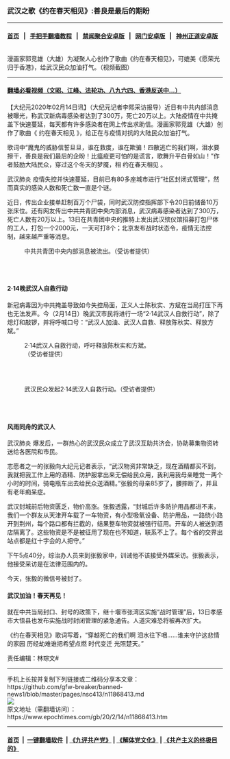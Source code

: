 ### 武汉之歌《约在春天相见》:善良是最后的期盼
------------------------

#### [首页](https://github.com/gfw-breaker/banned-news1/blob/master/README.md) &nbsp;&nbsp;|&nbsp;&nbsp; [手把手翻墙教程](https://github.com/gfw-breaker/guides/wiki) &nbsp;&nbsp;|&nbsp;&nbsp; [禁闻聚合安卓版](https://github.com/gfw-breaker/bn-android) &nbsp;&nbsp;|&nbsp;&nbsp; [网门安卓版](https://github.com/oGate2/oGate) &nbsp;&nbsp;|&nbsp;&nbsp; [神州正道安卓版](https://github.com/SzzdOgate/update) 



<div><img alt="" class="aligncenter wp-post-image" src="https://i.epochtimes.com/assets/uploads/2020/02/1581314046519-600x400.png"/>
<div class="red16 caption">
 <p>
  漫画家郭竞雄（大雄）为凝聚人心创作了歌曲《约在春天相见》，可媲美《愿荣光归于香港》，给武汉民众加油打气。（视频截图）
 </p>
</div>
</div><hr/>

#### [翻墙必看视频（文昭、江峰、法轮功、八九六四、香港反送中...）](https://github.com/gfw-breaker/banned-news1/blob/master/pages/link3.md)

<div><p>
 【大纪元2020年02月14日讯】（大纪元记者李熙采访报导）近日有中共内部消息被曝光，称武汉新病毒感染者达到了300万，死亡20万以上。大陆疫情在中共掩盖下快速蔓延，每天都有许多感染者在网上传出求助信。漫画家郭竞雄（大雄）创作了歌曲《
 <ok href="https://www.epochtimes.com/gb/tag/%E7%BA%A6%E5%9C%A8%E6%98%A5%E5%A4%A9%E7%9B%B8%E8%A7%81.html">
  约在春天相见
 </ok>
 》，给正在与疫情对抗的大陆民众加油打气。
</p>
<p>
 歌词中“魔鬼的威胁信誓旦旦，谁在救度，谁在欺骗！四散逃亡的我们啊，泪水要擦干，善良是我们最后的企盼！比瘟疫更可怕的是谎言，歌舞升平白骨如山！”作者鼓励大陆民众，穿过这个冬天的梦魇，相
 <ok href="https://www.epochtimes.com/gb/tag/%E7%BA%A6%E5%9C%A8%E6%98%A5%E5%A4%A9%E7%9B%B8%E8%A7%81.html">
  约在春天相见
 </ok>
 。
</p>
<p>
 <ok href="https://www.epochtimes.com/gb/tag/%E6%AD%A6%E6%B1%89%E8%82%BA%E7%82%8E.html">
  武汉肺炎
 </ok>
 疫情失控并快速蔓延，目前已有80多座城市进行“社区封闭式管理”，然而真实的感染人数和死亡数一直是个谜。
</p>
<p>
 近日，传出企业接单赶制百万个尸袋，同时武汉防控指挥部下令20日前储备10万张床位。还有网友传出中共共青团中央内部消息，武汉病毒感染者达到了300万，死亡人数有20万以上。13日在共青团中央的推特上发出武汉殡仪馆招募打包尸体的工人，打包一个2000元，一天可打8个；北京发布战时状态令，疫情无法控制，越来越严重等消息。
</p>
<figure class="wp-caption aligncenter" id="attachment_11868446" style="width: 300px">
 <ok href="http://i.epochtimes.com/assets/uploads/2020/02/1-20.jpg">
  <img alt="" class="wp-image-11868446 size-small" src="http://i.epochtimes.com/assets/uploads/2020/02/1-20-300x543.jpg"/>
 </ok>
 <br/><figcaption class="wp-caption-text">
  中共共青团中央内部消息被流出。（受访者提供）
 </figcaption><br/>
</figure><br/>
<h4>
 2·14晚武汉人自救行动
</h4>
<p>
 新冠病毒因为中共掩盖导致如今失控局面，正义人士陈秋实、方斌在当局打压下再也无法发声。今（2月14日）晚武汉市民将进行一场“2·14武汉人自救行动”，除了熄灯和敲锣，并将呼喊口号：“武汉人加油、武汉人自救、释放陈秋实、释放方斌。”
</p>
<figure class="wp-caption aligncenter" id="attachment_11868437" style="width: 300px">
 <ok href="http://i.epochtimes.com/assets/uploads/2020/02/S__1228826.jpg">
  <img alt="" class="wp-image-11868437 size-small" src="http://i.epochtimes.com/assets/uploads/2020/02/S__1228826-300x423.jpg"/>
 </ok>
 <br/><figcaption class="wp-caption-text">
  2·14武汉人自救行动，呼吁释放陈秋实和方斌。（受访者提供）
 </figcaption><br/>
</figure><br/>
<figure class="wp-caption aligncenter" id="attachment_11868438" style="width: 450px">
 <ok href="http://i.epochtimes.com/assets/uploads/2020/02/S__1228819.jpg">
  <img alt="" class="wp-image-11868438 size-medium" src="http://i.epochtimes.com/assets/uploads/2020/02/S__1228819-450x242.jpg"/>
 </ok>
 <br/><figcaption class="wp-caption-text">
  武汉民众发起2·14武汉人自救行动。（受访者提供）
 </figcaption><br/>
</figure><br/>
<h4>
 风雨同舟的武汉人
</h4>
<p>
 <ok href="https://www.epochtimes.com/gb/tag/%E6%AD%A6%E6%B1%89%E8%82%BA%E7%82%8E.html">
  武汉肺炎
 </ok>
 爆发后，一群热心的武汉民众成立了武汉互助共济会，协助募集物资转送给各医院和市民。
</p>
<p>
 志愿者之一的张毅向大纪元记者表示，“武汉物资非常缺乏，现在酒精都买不到，我就把我工作上用的酒精、防护服拿出来无偿给民众用，我利用我母亲睡觉一两个小时的时间，骑电瓶车出去给民众送酒精。”张毅的母亲85岁了，腰摔断了，并且有老年痴呆症。
</p>
<p>
 武汉封城前后物资匮乏，物价高涨。张毅透露，“封城后许多防护用品都进不来，我们一个群友从天津开车载了一车物资，有小型吸氧设备、防护用品，一路绕小路开到荆州，每个路口都有拦截的，结果整车物资就被强行征用。开车的人被送到酒店隔离了。这些物资是不是被征用了现在也不知道，联系不上了。每个省的交界出站点都是红十字会的人把守。”
</p>
<p>
 下午5点40分，综治办人员来到张毅家中，训诫他不该接受外媒采访。张毅表示，他接受采访是在法律范围内的。
</p>
<p>
 今天，张毅的微信号被封了。
</p>
<h4>
 武汉加油！春天再见！
</h4>
<p>
 就在中共当局封口、封号的政策下，继十堰市张湾区实施“战时管理”后，13日孝感市大悟县也发布实施战时封闭管理的紧急通告。人道灾难恐将被再次扩大。
</p>
<p>
 《约在春天相见》歌词写着，“穿越死亡的我们啊 泪水往下咽……谁来守护这悲情的家园 历经劫难谁把希望点燃 时代变迁 光照楚天。”
</p>
<div class="video_fit_container">
</div>
<p>
 责任编辑：林琮文#
</p>
</div>
<hr/>
手机上长按并复制下列链接或二维码分享本文章：<br/>
https://github.com/gfw-breaker/banned-news1/blob/master/pages/nsc413/n11868413.md <br/>
<a href='https://github.com/gfw-breaker/banned-news1/blob/master/pages/nsc413/n11868413.md'><img src='https://github.com/gfw-breaker/banned-news1/blob/master/pages/nsc413/n11868413.md.png'/></a> <br/>
原文地址（需翻墙访问）：https://www.epochtimes.com/gb/20/2/14/n11868413.htm


------------------------
#### [首页](https://github.com/gfw-breaker/banned-news1/blob/master/README.md) &nbsp;|&nbsp; [一键翻墙软件](https://github.com/gfw-breaker/nogfw/blob/master/README.md) &nbsp;| [《九评共产党》](https://github.com/gfw-breaker/9ping.md/blob/master/README.md#九评之一评共产党是什么) | [《解体党文化》](https://github.com/gfw-breaker/jtdwh.md/blob/master/README.md) | [《共产主义的终极目的》](https://github.com/gfw-breaker/gczydzjmd.md/blob/master/README.md)


<img src='http://gfw-breaker.win/banned-news/pages/nsc413/n11868413.md' width='0px' height='0px'/>